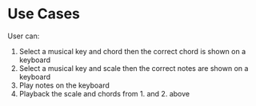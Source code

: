 # Use Cases

User can:

1. Select a musical key and chord then the correct chord is shown on a keyboard
2. Select a musical key and scale then the correct notes are shown on a keyboard
3. Play notes on the keyboard
4. Playback the scale and chords from 1. and 2. above
